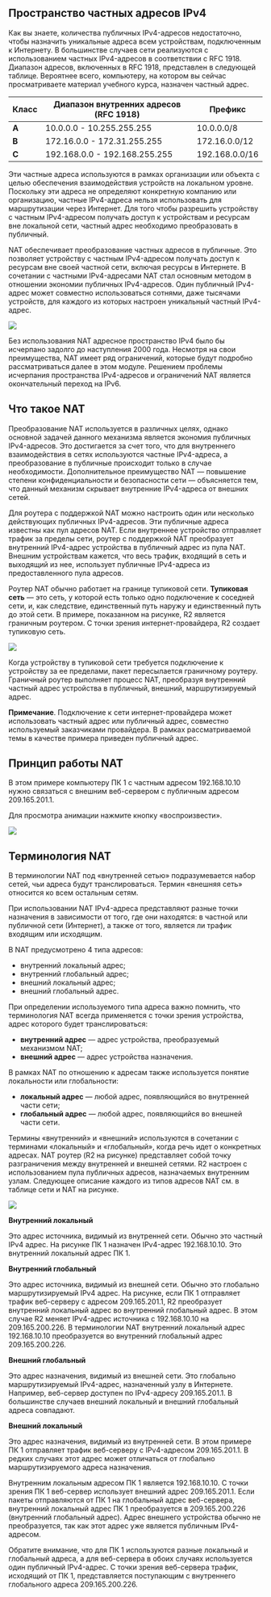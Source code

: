 <!-- 6.1.1 -->
## Пространство частных адресов IPv4

Как вы знаете, количества публичных IPv4-адресов недостаточно, чтобы назначить уникальные адреса всем устройствам, подключенным к Интернету. В большинстве случаев сети реализуются с использованием частных IPv4-адресов в соответствии с RFC 1918. Диапазон адресов, включенных в RFC 1918, представлен в следующей таблице. Вероятнее всего, компьютеру, на котором вы сейчас просматриваете материал учебного курса, назначен частный адрес.

| **Класс** | **Диапазон внутренних адресов (RFC 1918)** | **Префикс** |
| --- | --- | --- |
| **А** | 10.0.0.0 - 10.255.255.255 | 10.0.0.0/8 |
| **B** | 172.16.0.0 - 172.31.255.255 | 172.16.0.0/12 |
| **C** | 192.168.0.0 - 192.168.255.255 | 192.168.0.0/16 |

Эти частные адреса используются в рамках организации или объекта с целью обеспечения взаимодействия устройств на локальном уровне. Поскольку эти адреса не определяют конкретную компанию или организацию, частные IPv4-адреса нельзя использовать для маршрутизации через Интернет. Для того чтобы разрешить устройству с частным IPv4-адресом получать доступ к устройствам и ресурсам вне локальной сети, частный адрес необходимо преобразовать в публичный.

NAT обеспечивает преобразование частных адресов в публичные. Это позволяет устройству с частным IPv4-адресом получать доступ к ресурсам вне своей частной сети, включая ресурсы в Интернете. В сочетании с частными IPv4-адресами NAT стал основным методом в отношении экономии публичных IPv4-адресов. Один публичный IPv4-адрес может совместно использоваться сотнями, даже тысячами устройств, для каждого из которых настроен уникальный частный IPv4-адрес.

![](./assets/6.1.1.png)
<!-- /courses/ensa-dl/ae8e8c86-34fd-11eb-ba19-f1886492e0e4/aeb48b10-34fd-11eb-ba19-f1886492e0e4/assets/c62edd73-1c46-11ea-af56-e368b99e9723.svg -->

<!--
На рисунке изображен NAT роутер между двумя сетями, внутренней сетью с частным адресным пространством IPv4 и Интернетом с публичным адресным пространством IPv4. Существует двусторонняя стрелка, показывающая преобразование NAT между публичным и частным адресными пространствами IPv4.
-->

Без использования NAT адресное пространство IPv4 было бы исчерпано задолго до наступления 2000 года. Несмотря на свои преимущества, NAT имеет ряд ограничений, которые будут подробно рассматриваться далее в этом модуле. Решением проблемы исчерпания пространства IPv4-адресов и ограничений NAT является окончательный переход на IPv6.

<!-- 6.1.2 -->
## Что такое NAT

Преобразование NAT используется в различных целях, однако основной задачей данного механизма является экономия публичных IPv4-адресов. Это достигается за счет того, что для внутреннего взаимодействия в сетях используются частные IPv4-адреса, а преобразование в публичные происходит только в случае необходимости. Дополнительное преимущество NAT — повышение степени конфиденциальности и безопасности сети — объясняется тем, что данный механизм скрывает внутренние IPv4-адреса от внешних сетей.

Для роутера с поддержкой NAT можно настроить один или несколько действующих публичных IPv4-адресов. Эти публичные адреса известны как пул адресов NAT. Если внутреннее устройство отправляет трафик за пределы сети, роутер с поддержкой NAT преобразует внутренний IPv4-адрес устройства в публичный адрес из пула NAT. Внешним устройствам кажется, что весь трафик, входящий в сеть и выходящий из нее, использует публичные IPv4-адреса из предоставленного пула адресов.

Роутер NAT обычно работает на границе тупиковой сети. **Тупиковая сеть** — это сеть, у которой есть только одно подключение к соседней сети, и, как следствие, единственный путь наружу и единственный путь до этой сети. В примере, показанном на рисунке, R2 является граничным роутером. С точки зрения интернет-провайдера, R2 создает тупиковую сеть.

![](./assets/6.1.2.png)
<!-- /courses/ensa-dl/ae8e8c86-34fd-11eb-ba19-f1886492e0e4/aeb48b10-34fd-11eb-ba19-f1886492e0e4/assets/c62f52a1-1c46-11ea-af56-e368b99e9723.svg -->

<!--
На рисунке изображен роутер (R2), подключенный к роутеру Интернет-провайдера с сервером по протоколу IP 209.165.201.1.
R2 — тупиковая сеть: только одна точка выхода в Интернет R2 подключена к маршрутизатору (R1), к которому подключены два коммутатора. Оба коммутатора имеют сети 192.168.10.0/24 и 192.168.11.0/24. ПК (PC1) подключен к сети 192.168.10.0.24 и имеет адрес IPv4 192.168.10.10. Второй компьютер (PC2) подключен ко второму коммутатору с сетевым адресом 192.168.11.0/24 и имеет адрес IPv4 192.168.11.10. R2 - граничный роутер с включенным NAT.
-->

Когда устройству в тупиковой сети требуется подключение к устройству за ее пределами, пакет пересылается граничному роутеру. Граничный роутер выполняет процесс NAT, преобразуя внутренний частный адрес устройства в публичный, внешний, маршрутизируемый адрес.

**Примечание**. Подключение к сети интернет-провайдера может использовать частный адрес или публичный адрес, совместно используемый заказчиками провайдера. В рамках рассматриваемой темы в качестве примера приведен публичный адрес.

<!-- 6.1.3 -->
## Принцип работы NAT

В этом примере компьютеру ПК 1 с частным адресом 192.168.10.10 нужно связаться с внешним веб-сервером с публичным адресом 209.165.201.1.

Для просмотра анимации нажмите кнопку «воспроизвести».

![](./assets/6.1.3.gif)

<!--
Анимация показывает ПК с адресом 192.168.10.10, непосредственно подключенным к R1. R1 подключен к R2, который подключен к Интернету. Сервер с адресом 209.165.201.1 подключен к сети Интернет.
-->

<!-- 6.1.4 -->
## Терминология NAT

В терминологии NAT под «внутренней сетью» подразумевается набор сетей, чьи адреса будут транслироваться. Термин «внешняя сеть» относится ко всем остальным сетям.

При использовании NAT IPv4-адреса представляют разные точки назначения в зависимости от того, где они находятся: в частной или публичной сети (Интернет), а также от того, является ли трафик входящим или исходящим.

В NAT предусмотрено 4 типа адресов:

* внутренний локальный адрес;
* внутренний глобальный адрес;
* внешний локальный адрес;
* внешний глобальный адрес.

При определении используемого типа адреса важно помнить, что терминология NAT всегда применяется с точки зрения устройства, адрес которого будет транслироваться:

* **внутренний адрес** — адрес устройства, преобразуемый механизмом NAT;
* **внешний адрес** — адрес устройства назначения.

В рамках NAT по отношению к адресам также используется понятие локальности или глобальности:

* **локальный адрес** — любой адрес, появляющийся во внутренней части сети;
* **глобальный адрес** — любой адрес, появляющийся во внешней части сети.

Термины «внутренний» и «внешний» используются в сочетании с терминами «локальный» и «глобальный», когда речь идет о конкретных адресах. NAT роутер (R2 на рисунке) представляет собой точку разграничения между внутренней и внешней сетями. R2 настроен с использованием пула публичных адресов, назначаемых внутренним узлам. Следующее описание каждого из типов адресов NAT см. в таблице сети и NAT на рисунке.

![](./assets/6.1.4.png)
<!-- /courses/ensa-dl/ae8e8c86-34fd-11eb-ba19-f1886492e0e4/aeb48b10-34fd-11eb-ba19-f1886492e0e4/assets/c6308b22-1c46-11ea-af56-e368b99e9723.svg -->

<!--
На рисунке изображен роутер R2 между внутренней и внешней сетью. Во внутренней сети есть ПК (PC1) с IP-адресом 192.168.10.10. Таблица для внутренней сети показывает адрес источника (SA) Inside Local 192.168.10.10 и адрес назначения (DA) вне локального 209.165.201.1 для исходящего и входящего трафиков R2. Внешняя сеть имеет исходный адрес (SA) Inside Global 209.165.200.226 и адрес назначения (DA) вне глобального 200.165.201.1 как для входящего, так и исходящего трафика на R2 из внешней сети поставщика услуг Интернета. Таблица NAT R2 имеет ПК! с внутренним глобальным адресом 209.165.200.226 и внутренним локальным адресом 192.168.10.10. Веб-сервер, подключенный к Интернету, имеет внешний локальный адрес 209.165.201.1 и внешний глобальный адрес 209.165.201.1. На рисунке показана терминология NAT.
-->

**Внутренний локальный**

Это адрес источника, видимый из внутренней сети. Обычно это частный IPv4 адрес. На рисунке ПК 1 назначен IPv4-адрес 192.168.10.10. Это внутренний локальный адрес ПК 1.

**Внутренний глобальный**

Это адрес источника, видимый из внешней сети. Обычно это глобально маршрутизируемый IPv4 адрес. На рисунке, если ПК 1 отправляет трафик веб-серверу с адресом 209.165.201.1, R2 преобразует внутренний локальный адрес во внутренний глобальный адрес. В этом случае R2 меняет IPv4-адрес источника с 192.168.10.10 на 209.165.200.226. В терминологии NAT внутренний локальный адрес 192.168.10.10 преобразуется во внутренний глобальный адрес 209.165.200.226.

**Внешний глобальный**

Это адрес назначения, видимый из внешней сети. Это глобально маршрутизируемый IPv4-адрес, назначенный узлу в Интернете. Например, веб-сервер доступен по IPv4-адресу 209.165.201.1. В большинстве случаев внешний локальный и внешний глобальный адреса совпадают.

**Внешний локальный**

Это адрес назначения, видимый из внутренней сети. В этом примере ПК 1 отправляет трафик веб-серверу с IPv4-адресом 209.165.201.1. В редких случаях этот адрес может отличаться от глобально маршрутизируемого адреса назначения.

Внутренним локальным адресом ПК 1 является 192.168.10.10. С точки зрения ПК 1 веб-сервер использует внешний адрес 209.165.201.1. Если пакеты отправляются от ПК 1 на глобальный адрес веб-сервера, внутренний локальный адрес ПК 1 преобразуется в 209.165.200.226 (внутренний глобальный адрес). Адрес внешнего устройства обычно не преобразуется, так как этот адрес уже является публичным IPv4-адресом.

Обратите внимание, что для ПК 1 используются разные локальный и глобальный адреса, а для веб-сервера в обоих случаях используется один публичный IPv4-адрес. С точки зрения веб-сервера трафик, исходящий от ПК 1, представляется поступающим с внутреннего глобального адреса 209.165.200.226.

<!-- 6.1.5 -->
<!-- quiz -->

